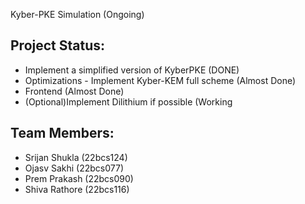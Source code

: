 Kyber-PKE Simulation (Ongoing)

## Project Status:

- Implement a simplified version of KyberPKE (DONE)
- Optimizations - Implement Kyber-KEM full scheme (Almost Done)
- Frontend (Almost Done)
- (Optional)Implement Dilithium if possible (Working

## Team Members:

- Srijan Shukla (22bcs124)
- Ojasv Sakhi (22bcs077)
- Prem Prakash (22bcs090)
- Shiva Rathore (22bcs116)
